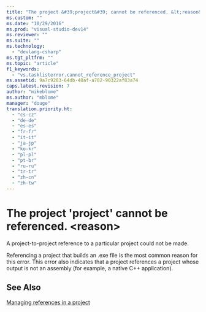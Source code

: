 ```yaml
---
title: "The project &#39;project&#39; cannot be referenced. &lt;reason&gt; | Microsoft Docs"
ms.custom: ""
ms.date: "10/29/2016"
ms.prod: "visual-studio-dev14"
ms.reviewer: ""
ms.suite: ""
ms.technology: 
  - "devlang-csharp"
ms.tgt_pltfrm: ""
ms.topic: "article"
f1_keywords: 
  - "vs.tasklisterror.cannot_reference_project"
ms.assetid: 9a7c9283-64db-48af-a782-90322af83a74
caps.latest.revision: 7
author: "mikeblome"
ms.author: "mblome"
manager: "douge"
translation.priority.ht: 
  - "cs-cz"
  - "de-de"
  - "es-es"
  - "fr-fr"
  - "it-it"
  - "ja-jp"
  - "ko-kr"
  - "pl-pl"
  - "pt-br"
  - "ru-ru"
  - "tr-tr"
  - "zh-cn"
  - "zh-tw"
---
```

# The project &#39;project&#39; cannot be referenced. &lt;reason&gt;
A project-to-project reference to a particular project could not be made.  
  
 Referencing a project that builds an .exe file is the most common reason for this error. This error also indicates that a project references a project whose output is not an assembly (for example, a native C++ application).  
  
## See Also  
 [Managing references in a project](../ide/managing-references-in-a-project.md)